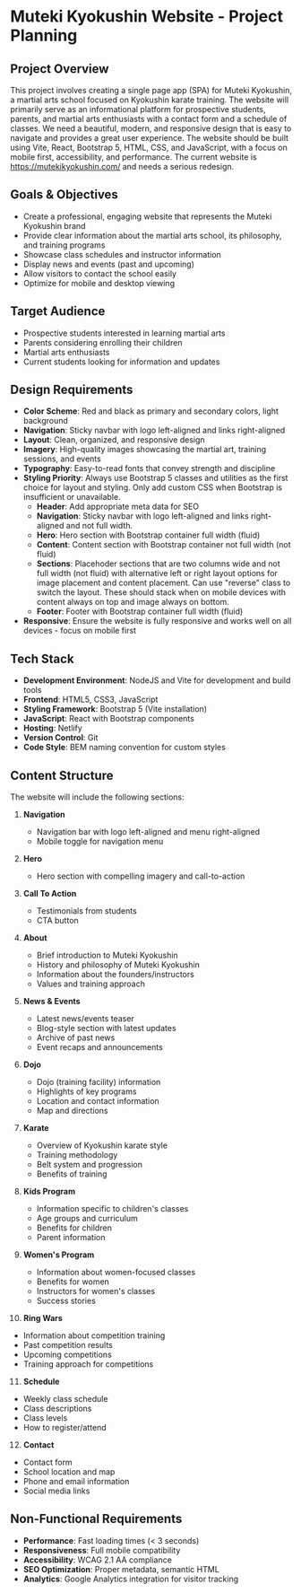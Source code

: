 # Muteki Kyokushin Website - Project Planning

## Project Overview
This project involves creating a single page app (SPA) for Muteki Kyokushin, a martial arts school focused on Kyokushin karate training. The website will primarily serve as an informational platform for prospective students, parents, and martial arts enthusiasts with a contact form and a schedule of classes. We need a beautiful, modern, and responsive design that is easy to navigate and provides a great user experience. The website should be built using Vite, React, Bootstrap 5, HTML, CSS, and JavaScript, with a focus on mobile first, accessibility, and performance. The current website is https://mutekikyokushin.com/ and needs a serious redesign.

## Goals & Objectives
- Create a professional, engaging website that represents the Muteki Kyokushin brand
- Provide clear information about the martial arts school, its philosophy, and training programs
- Showcase class schedules and instructor information
- Display news and events (past and upcoming)
- Allow visitors to contact the school easily
- Optimize for mobile and desktop viewing

## Target Audience
- Prospective students interested in learning martial arts
- Parents considering enrolling their children
- Martial arts enthusiasts
- Current students looking for information and updates

## Design Requirements
- **Color Scheme**: Red and black as primary and secondary colors, light background
- **Navigation**: Sticky navbar with logo left-aligned and links right-aligned
- **Layout**: Clean, organized, and responsive design
- **Imagery**: High-quality images showcasing the martial art, training sessions, and events
- **Typography**: Easy-to-read fonts that convey strength and discipline
- **Styling Priority**: Always use Bootstrap 5 classes and utilities as the first choice for layout and styling. Only add custom CSS when Bootstrap is insufficient or unavailable.
   - **Header**: Add appropriate meta data for SEO
   - **Navigation**: Sticky navbar with logo left-aligned and links right-aligned and not full width.
   - **Hero**: Hero section with Bootstrap container full width (fluid)
   - **Content**: Content section with Bootstrap container not full width (not fluid)
   - **Sections**: Placehoder sections that are two columns wide and not full width (not fluid) with alternative left or right layout options for image placement and content placement. Can use "reverse" class to switch the layout. These should stack when on mobile devices with content always on top and image always on bottom.
   - **Footer**: Footer with Bootstrap container full width (fluid)
- **Responsive**: Ensure the website is fully responsive and works well on all devices - focus on mobile first

## Tech Stack
- **Development Environment**: NodeJS and Vite for development and build tools
- **Frontend**: HTML5, CSS3, JavaScript
- **Styling Framework**: Bootstrap 5 (Vite installation)
- **JavaScript**: React with Bootstrap components
- **Hosting**: Netlify
- **Version Control**: Git
- **Code Style**: BEM naming convention for custom styles

## Content Structure
The website will include the following sections:

1. **Navigation**
   - Navigation bar with logo left-aligned and menu right-aligned
   - Mobile toggle for navigation menu

2. **Hero**
   - Hero section with compelling imagery and call-to-action

3. **Call To Action**
   - Testimonials from students
   - CTA button

4. **About**
   - Brief introduction to Muteki Kyokushin
   - History and philosophy of Muteki Kyokushin
   - Information about the founders/instructors
   - Values and training approach

5. **News & Events**
   - Latest news/events teaser
   - Blog-style section with latest updates
   - Archive of past news
   - Event recaps and announcements

6. **Dojo**
   - Dojo (training facility) information
   - Highlights of key programs
   - Location and contact information
   - Map and directions

7. **Karate**
   - Overview of Kyokushin karate style
   - Training methodology
   - Belt system and progression
   - Benefits of training

8. **Kids Program**
   - Information specific to children's classes
   - Age groups and curriculum
   - Benefits for children
   - Parent information

9. **Women's Program**
   - Information about women-focused classes
   - Benefits for women
   - Instructors for women's classes
   - Success stories

10. **Ring Wars**
   - Information about competition training
   - Past competition results
   - Upcoming competitions
   - Training approach for competitions

11. **Schedule**
   - Weekly class schedule
   - Class descriptions
   - Class levels
   - How to register/attend

12. **Contact**
   - Contact form
   - School location and map
   - Phone and email information
   - Social media links

## Non-Functional Requirements
- **Performance**: Fast loading times (< 3 seconds)
- **Responsiveness**: Full mobile compatibility
- **Accessibility**: WCAG 2.1 AA compliance
- **SEO Optimization**: Proper metadata, semantic HTML
- **Analytics**: Google Analytics integration for visitor tracking
